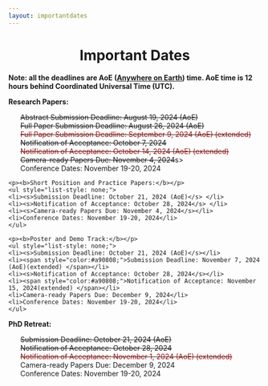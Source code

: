 ```yaml
---
layout: importantdates
---
```


<div>
    <h1 class="display-4" style="text-align: center;">
        Important Dates
    </h1>
      <b>Note: all the deadlines are AoE (<b><a href="https://www.worldtimeserver.com/time-zones/aoe/#:~:text=Anywhere%20on%20Earth%20or%20AoE,the%20Pacific%20all%20year%20round." target="_blank">Anywhere on Earth</a></b>) time. AoE time is 12 hours behind Coordinated Universal Time (UTC).</b>
    <br>
    <p class="lead">
    <p><b>Research Papers:</b>
    <ul style="list-style: none;">
    <li><s>Abstract Submission Deadline: August 19, 2024 (AoE)</s></li>
        <li><s>Full Paper Submission Deadline: August 26, 2024 (AoE)</s></li>
    <li><s><span style="color:#a90808;"> Full Paper Submission Deadline: September 9, 2024 (AoE) (extended)</span></s></li>
    <li><s>Notification of Acceptance: October 7, 2024</s></li>
    <li><s><span style="color:#a90808;"> Notification of Acceptance: October 14, 2024 (AoE) (extended) </span></s></li>
    <li><s>Camera-ready Papers Due: November 4, 2024</s>s></li>
    <li>Conference Dates: November 19-20, 2024</li>
    </ul>
    
    <p><b>Short Position and Practice Papers:</b></p>
    <ul style="list-style: none;">
    <li><s>Submission Deadline: October 21, 2024 (AoE)</s> </li>
    <li><s>Notification of Acceptance: October 28, 2024</s> </li>
    <li><s>Camera-ready Papers Due: November 4, 2024</s></li>
    <li>Conference Dates: November 19-20, 2024</li>
    </ul>

    <p><b>Poster and Demo Track:</b></p>
    <ul style="list-style: none;">
    <li><s>Submission Deadline: October 21, 2024 (AoE)</s></li>
    <li><span style="color:#a90808;">Submission Deadline: November 7, 2024 (AoE)(extended) </span></li>
    <li><s>Notification of Acceptance: October 28, 2024</s></li>
    <li><span style="color:#a90808;">Notification of Acceptance: November 15, 2024(extended) </span></li>
    <li>Camera-ready Papers Due: December 9, 2024</li>
    <li>Conference Dates: November 19-20, 2024</li>
    </ul>
    
   <p><b>PhD Retreat:</b></p>
    <ul style="list-style: none;">
    <li><s>Submission Deadline: October 21, 2024 (AoE)</span></s></li>
    <li><s>Notification of Acceptance: October 28, 2024</span></s></li>
    <li><s><span style="color:#a90808;"> Notification of Acceptance: November 1, 2024 (AoE) (extended) </span></s></li>
    <li>Camera-ready Papers Due: December 9, 2024</li>
    <li>Conference Dates: November 19-20, 2024</li>
    </ul>

